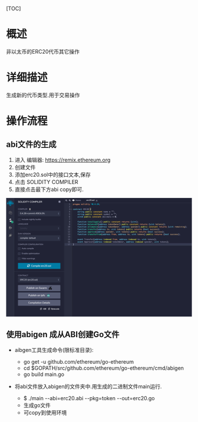 [TOC]

# 概述

非以太币的ERC20代币其它操作


# 详细描述

生成新的代币类型.用于交易操作


# 操作流程

## abi文件的生成

1. 进入 编辑器: https://remix.ethereum.org
2. 创建文件
3. 添加erc20.sol中的接口文本,保存
4. 点击 SOLIDITY COMPILER
5. 直接点击最下方abi copy即可.

![编译为JSON ABI](./img/abi.png)


## 使用abigen 成从ABI创建Go文件

- aibgen工具生成命令(限标准目录):
    - go get -u github.com/ethereum/go-ethereum
    - cd $GOPATH/src/github.com/ethereum/go-ethereum/cmd/abigen
    - go build main.go

- 将abi文件放入abigen的文件夹中.用生成的二进制文件main运行.
    - $ ./main --abi=erc20.abi --pkg=token --out=erc20.go
    - 生成go文件
    - 可copy到使用环境